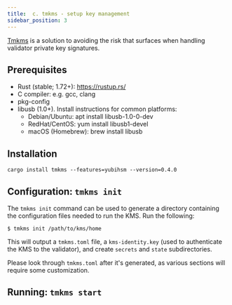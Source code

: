 ```yaml
---
title:  c. tmkms - setup key management
sidebar_position: 3
---
```


[Tmkms](https://github.com/iqlusioninc/tmkms) is a solution to avoiding the risk that surfaces when handling validator private key signatures. 


## Prerequisites
- Rust (stable; 1.72+): https://rustup.rs/
- C compiler: e.g. gcc, clang
- pkg-config
- libusb (1.0+). Install instructions for common platforms:
    - Debian/Ubuntu: apt install libusb-1.0-0-dev
    - RedHat/CentOS: yum install libusb1-devel
    - macOS (Homebrew): brew install libusb

## Installation 
```
cargo install tmkms --features=yubihsm --version=0.4.0
```

## Configuration: `tmkms init`
The `tmkms init` command can be used to generate a directory containing the configuration files needed to run the KMS. Run the following:

```
$ tmkms init /path/to/kms/home
```

This will output a `tmkms.toml` file, a `kms-identity.key` (used to authenticate
the KMS to the validator), and create `secrets` and `state` subdirectories.

Please look through `tmkms.toml` after it's generated, as various sections
will require some customization.

## Running: `tmkms start`